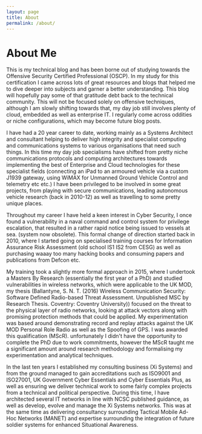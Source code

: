 ```yaml
---
layout: page
title: About
permalink: /about/
---
```


# About Me

This is my technical blog and has been borne out of studying towards the Offensive Security Certified Professional (OSCP). In my study for this certification I came across lots of great resources and blogs that helped me to dive deeper into subjects and garner a better understanding. This blog will hopefully pay some of that gratitude debt back to the technical community. This will not be focused solely on offensive techniques, although I am slowly shifting towards that, my day job still involves plenty of cloud, embedded as well as enterprise IT. I regularly come across oddities or niche configurations, which may become future blog posts.

I have had a 20 year career to date, working mainly as a Systems Architect and consultant helping to deliver high integrity and specialist computing and communications systems to various organisations that need such things. In this time my day job specialisms have shifted from pretty niche communications protocols and computing architectures towards implementing the best of Enterprise and Cloud technologies for these specialist fields (connecting an iPad to an armoured vehicle via a custom J1939 gateway, using WiMAX for Unmanned Ground Vehicle Control and telemetry etc etc.) I have been privileged to be involved in some great projects, from playing with secure communications, leading autonomous vehicle research (back in 2010-12) as well as travelling to some pretty unique places.

Throughout my career I have held a keen interest in Cyber Security, I once found a vulnerability in a naval command and control system for privilege escalation, that resulted in a rather rapid notice being issued to vessels at sea. (system now obsolete). This formal change of direction started back in 2010, where I started going on specialised training courses for Information Assurance Risk Assessment (old school IS1 IS2 from CESG) as well as purchasing waaay too many hacking books and consuming papers and publications from Defcon etc.

My training took a slightly more formal approach in 2015, where I undertook a Masters By Research (essentially the first year of a PhD) and studied vulnerabilities in wireless networks, which were applicable to the UK MOD, my thesis (Ballantyne, S. N. T. (2016) Wireless Communication Security: Software Defined Radio-based Threat Assessment. Unpublished MSC by Research Thesis. Coventry: Coventry University)) focused on the threat to the physical layer of radio networks, looking at attack vectors along with promising protection methods that could be applied. My experimentation was based around demonstrating record and replay attacks against the UK MOD Personal Role Radio as well as the Spoofing of GPS. I was awarded this qualification (MScR). unfortunately I didn't have the opportunity to complete the PhD due to work commitments, however the MScR taught me a significant amount around research methodology and formalising my experimentation and analytical techniques. 

In the last ten years I established my consulting business (Xi Systems) and from the ground managed to gain accreditations such as ISO9001 and ISO27001, UK Government Cyber Essentials and Cyber Essentials Plus, as well as ensuring we deliver technical work to some fairly complex projects from a technical and political perspective. During this time, I have architected several IT networks in line with NCSC published guidance, as well as develop, evolve and manage the Xi Systems networks. This was at the same time as delivering consultancy surrounding Tactical Mobile Ad-Hoc Networks (MANET) and expertise surrounding the integration of future soldier systems for enhanced Situational Awareness.
